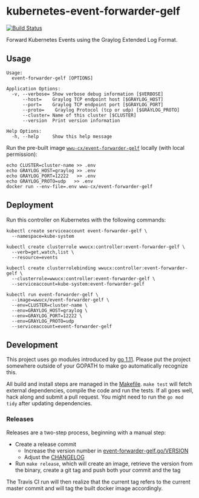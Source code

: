 # kubernetes-event-forwarder-gelf

[![Build Status](https://travis-ci.org/wwu-cx/kubernetes-event-forwarder-gelf.svg?branch=master)](https://travis-ci.org/wwu-cx/kubernetes-event-forwarder-gelf)

Forward Kubernetes Events using the Graylog Extended Log Format.

## Usage

    Usage:
      event-forwarder-gelf [OPTIONS]

    Application Options:
      -v, --verbose= Show verbose debug information [$VERBOSE]
          --host=    Graylog TCP endpoint host [$GRAYLOG_HOST]
          --port=    Graylog TCP endpoint port [$GRAYLOG_PORT]
          --proto=    Graylog Protocol (tcp or udp) [$GRAYLOG_PROTO]
          --cluster= Name of this cluster [$CLUSTER]
          --version  Print version information

    Help Options:
      -h, --help     Show this help message

Run the pre-built image [`wwu-cx/event-forwarder-gelf`] locally (with
local permission):

    echo CLUSTER=cluster-name >> .env
    echo GRAYLOG_HOST=graylog >> .env
    echo GRAYLOG_PORT=12222   >> .env
    echo GRAYLOG_PROTO=udp   >> .env
    docker run --env-file=.env wwu-cx/event-forwarder-gelf

## Deployment

Run this controller on Kubernetes with the following commands:

    kubectl create serviceaccount event-forwarder-gelf \
      --namespace=kube-system

    kubectl create clusterrole wwucx:controller:event-forwarder-gelf \
      --verb=get,watch,list \
      --resource=events

    kubectl create clusterrolebinding wwucx:controller:event-forwarder-gelf \
      --clusterrole=wwucx:controller:event-forwarder-gelf \
      --serviceaccount=kube-system:event-forwarder-gelf

    kubectl run event-forwarder-gelf \
      --image=wwucx/event-forwarder-gelf \
      --env=CLUSTER=cluster-name \
      --env=GRAYLOG_HOST=graylog \
      --env=GRAYLOG_PORT=12222 \
      --env=GRAYLOG_PROTO=udp
      --serviceaccount=event-forwarder-gelf

## Development

This project uses go modules introduced by [go 1.11][go-modules]. Please put the
project somewhere outside of your GOPATH to make go automatically recognize
this.

All build and install steps are managed in the [Makefile](Makefile). `make test`
will fetch external dependencies, compile the code and run the tests. If all
goes well, hack along and submit a pull request. You might need to run the `go
mod tidy` after updating dependencies.


[`wwu-cx/event-forwarder-gelf`]: https://hub.docker.com/r/wwucx/event-forwarder-gelf
[go-modules]: https://github.com/golang/go/wiki/Modules

### Releases

Releases are a two-step process, beginning with a manual step:

* Create a release commit
  * Increase the version number in [event-forwarder-gelf.go/VERSION](event-forwarder-gelf.go#L13)
  * Adjust the [CHANGELOG](CHANGELOG.md)
* Run `make release`, which will create an image, retrieve the version from the
  binary, create a git tag and push both your commit and the tag

The Travis CI run will then realize that the current tag refers to the current master commit and
will tag the built docker image accordingly.
